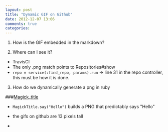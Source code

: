 ```yaml
---
layout: post
title: "Dynamic GIF on Github"
date: 2012-12-07 13:06
comments: true
categories: 
---
```


1. How is the GIF embedded in the markdown?

2. Where can I see it?
  - TravisCI
  - The only .png match points to Repositories#show
  - `repo = service(:find_repo, params).run` -> line 31 in the repo controller, this must be how it is done.

3. How do we dynamically generate a png in ruby

###[Magick_title](https://github.com/citrus/magick_title#readme)
- `MagickTitle.say("Hello")` builds a PNG that predictably says "Hello"
- the gifs on github are 13 pixels tall

- 